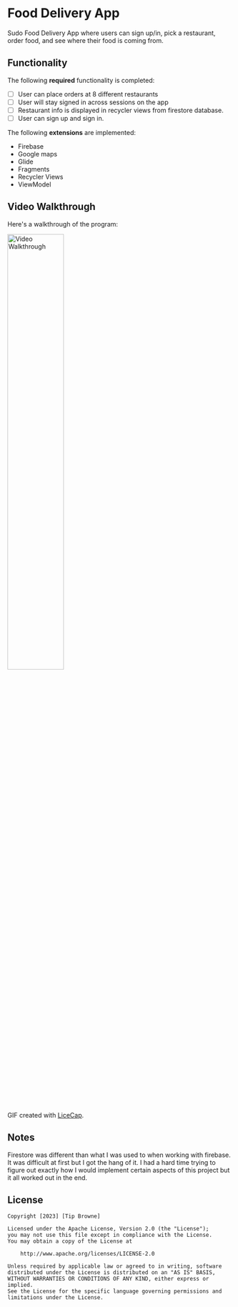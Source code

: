 # Food Delivery App

Sudo Food Delivery App where users can sign up/in, pick a restaurant, order food, and see where their food is coming from.

## Functionality 

The following **required** functionality is completed:

* [ ] User can place orders at 8 different restaurants
* [ ] User will stay signed in across sessions on the app
* [ ] Restaurant info is displayed in recycler views from firestore database.
* [ ] User can sign up and sign in.

The following **extensions** are implemented:

* Firebase
* Google maps
* Glide
* Fragments
* Recycler Views
* ViewModel

## Video Walkthrough

Here's a walkthrough of the program:

<img src='Walkthrough.gif' title='Video Walkthrough' width='50%' alt='Video Walkthrough' />

GIF created with [LiceCap](http://www.cockos.com/licecap/).

## Notes

Firestore was different than what I was used to when working with firebase. It was difficult at first but I got the hang of it. I had a hard time trying to figure out exactly how I would implement certain aspects of this project but it all worked out in the end.

## License

    Copyright [2023] [Tip Browne]

    Licensed under the Apache License, Version 2.0 (the "License");
    you may not use this file except in compliance with the License.
    You may obtain a copy of the License at

        http://www.apache.org/licenses/LICENSE-2.0

    Unless required by applicable law or agreed to in writing, software
    distributed under the License is distributed on an "AS IS" BASIS,
    WITHOUT WARRANTIES OR CONDITIONS OF ANY KIND, either express or implied.
    See the License for the specific language governing permissions and
    limitations under the License.
